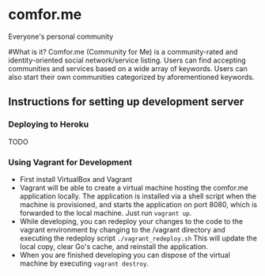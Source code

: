 # comfor.me
Everyone's personal community

#What is it?
Comfor.me (Community for Me) is a community-rated and identity-oriented 
social network/service listing. Users can find accepting communities and
services based on a wide array of keywords. Users can also start their own
communities categorized by aforementioned keywords.


## Instructions for setting up development server
### Deploying to Heroku
TODO

### Using Vagrant for Development
* First install VirtualBox and Vagrant
* Vagrant will be able to create a virtual machine hosting the
  comfor.me application locally. The application is installed
  via a shell script when the machine is provisioned, and starts
  the application on port 8080, which is forwarded to the local
  machine. Just run `vagrant up`.
* While developing, you can redeploy your changes to the code to
  the vagrant environment by changing to the /vagrant directory
  and executing the redeploy script `./vagrant_redeploy.sh` This
  will update the local copy, clear Go's cache, and reinstall
  the application.
* When you are finished developing you can dispose of the virtual
  machine by executing `vagrant destroy`.
